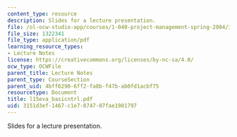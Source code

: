 ```yaml
---
content_type: resource
description: Slides for a lecture presentation.
file: /ol-ocw-studio-app/courses/1-040-project-management-spring-2004/3151d3ef1467c1e7874707fae1981797_l15eva_basicntrl.pdf
file_size: 1322341
file_type: application/pdf
learning_resource_types:
- Lecture Notes
license: https://creativecommons.org/licenses/by-nc-sa/4.0/
ocw_type: OCWFile
parent_title: Lecture Notes
parent_type: CourseSection
parent_uid: 4bff6290-6ff2-fa8b-f47b-ab0fd1acbf75
resourcetype: Document
title: l15eva_basicntrl.pdf
uid: 3151d3ef-1467-c1e7-8747-07fae1981797
---
```

Slides for a lecture presentation.